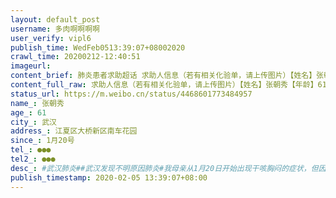 ```yaml
---
layout: default_post
username: 多肉啊啊啊啊
user_verify: vipl6
publish_time: WedFeb0513:39:07+08002020
crawl_time: 20200212-12:40:51
imageurl: 
content_brief: 肺炎患者求助超话 求助人信息（若有相关化验单，请上传图片）【姓名】张朝秀【年龄】61【所在城市】武汉【所在小区、社区】江夏区大桥新区南车花园【患病时间】1月20号【联系方式】●●●【其他紧急联系人】●●●【病情描述】肺炎患者求助超话#武汉肺炎# ...全文
content_full_raw: 求助人信息（若有相关化验单，请上传图片）【姓名】张朝秀【年龄】61【所在城市】武汉【所在小区、社区】江夏区大桥新区南车花园【患病时间】1月20号【联系方式】●●●【其他紧急联系人】●●●【病情描述】#武汉肺炎##武汉发现不明原因肺炎#我母亲从1月20日开始出现干咳胸闷的症状，但因为没车就在家吃药，期间去过社区卫生院拍片吃药后依旧没有缓解，31号去江夏区第一人民医院做了ct开了药回来后，2月1号中午出现胸痛呼吸困难喘气，呼叫120送去第一人民医院晚上急诊用了平喘的药后上了呼吸机，呼了大概有30多个小时之后，稍微有一点缓解，这时做的CT已经是双肺炎性病变急诊，医生说是疑似了便已不再为我们治疗，要求去发热门诊看，但发热门诊没法打针，只能开药，由于我妈三个月前做过胃息肉，所以吃药效果并不良好现在躺在家里完全没有力气，下床都没办法，无法去排队等待核酸检测。第一人民医院的住院需要登记排队，我们已经登记过了，可是母亲的状况越来越不好，不知道能多久了！中途联系过侨亚医院，只收轻症患者但是里面没有药物治疗只隔离。医院登记留了信息了，但是我看登记的本子上在我妈前面少则大几百人。微博上显示每天出来的空床也是一样，会优先通知在该医院里排队登记的患者。贸然打电话过去也没用目前已给社区登记过了，社区给的答复一直是只有上报，再打市长热线一直是占线，包括昨天江夏区通知可以统计信息，我也登记过了。现在真的是一点办法没有，求大家帮忙转发了！@楚天都市报@武汉晚报@丁香医生@侠客岛@西藏昌都人韩红#全国确诊新型肺炎病例##肺炎患者求助超话#@武汉日报@人民日报@人民日报@武汉发布@凤凰网@尼玛牌大哥大
status_url: https://m.weibo.cn/status/4468601773484957
name_: 张朝秀
age_: 61
city_: 武汉
address_: 江夏区大桥新区南车花园
since_: 1月20号
tel_: ●●●
tel2_: ●●●
desc_: #武汉肺炎##武汉发现不明原因肺炎#我母亲从1月20日开始出现干咳胸闷的症状，但因为没车就在家吃药，期间去过社区卫生院拍片吃药后依旧没有缓解，31号去江夏区第一人民医院做了ct开了药回来后，2月1号中午出现胸痛呼吸困难喘气，呼叫120送去第一人民医院晚上急诊用了平喘的药后上了呼吸机，呼了大概有30多个小时之后，稍微有一点缓解，这时做的CT已经是双肺炎性病变急诊，医生说是疑似了便已不再为我们治疗，要求去发热门诊看，但发热门诊没法打针，只能开药，由于我妈三个月前做过胃息肉，所以吃药效果并不良好现在躺在家里完全没有力气，下床都没办法，无法去排队等待核酸检测。第一人民医院的住院需要登记排队，我们已经登记过了，可是母亲的状况越来越不好，不知道能多久了！中途联系过侨亚医院，只收轻症患者但是里面没有药物治疗只隔离。医院登记留了信息了，但是我看登记的本子上在我妈前面少则大几百人。微博上显示每天出来的空床也是一样，会优先通知在该医院里排队登记的患者。贸然打电话过去也没用目前已给社区登记过了，社区给的答复一直是只有上报，再打市长热线一直是占线，包括昨天江夏区通知可以统计信息，我也登记过了。现在真的是一点办法没有，求大家帮忙转发了！@楚天都市报@武汉晚报@丁香医生@侠客岛@西藏昌都人韩红#全国确诊新型肺炎病例##肺炎患者求助超话#@武汉日报@人民日报@人民日报@武汉发布@凤凰网@尼玛牌大哥大
publish_timestamp: 2020-02-05 13:39:07+08:00
---
```

